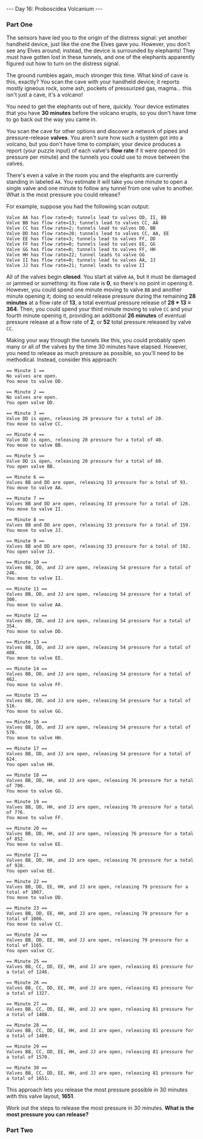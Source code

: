 --- Day 16: Proboscidea Volcanium ---

### Part One
The sensors have led you to the origin of the distress signal: yet another handheld device, just like the one the Elves gave you. However, you don't see any Elves around; instead, the device is surrounded by elephants! They must have gotten lost in these tunnels, and one of the elephants apparently figured out how to turn on the distress signal.

The ground rumbles again, much stronger this time. What kind of cave is this, exactly? You scan the cave with your handheld device; it reports mostly igneous rock, some ash, pockets of pressurized gas, magma... this isn't just a cave, it's a volcano!

You need to get the elephants out of here, quickly. Your device estimates that you have **30 minutes** before the volcano erupts, so you don't have time to go back out the way you came in.

You scan the cave for other options and discover a network of pipes and pressure-release **valves**. You aren't sure how such a system got into a volcano, but you don't have time to complain; your device produces a report (your puzzle input) of each valve's **flow rate** if it were opened (in pressure per minute) and the tunnels you could use to move between the valves.

There's even a valve in the room you and the elephants are currently standing in labeled `AA`. You estimate it will take you one minute to open a single valve and one minute to follow any tunnel from one valve to another. What is the most pressure you could release?

For example, suppose you had the following scan output:

```
Valve AA has flow rate=0; tunnels lead to valves DD, II, BB
Valve BB has flow rate=13; tunnels lead to valves CC, AA
Valve CC has flow rate=2; tunnels lead to valves DD, BB
Valve DD has flow rate=20; tunnels lead to valves CC, AA, EE
Valve EE has flow rate=3; tunnels lead to valves FF, DD
Valve FF has flow rate=0; tunnels lead to valves EE, GG
Valve GG has flow rate=0; tunnels lead to valves FF, HH
Valve HH has flow rate=22; tunnel leads to valve GG
Valve II has flow rate=0; tunnels lead to valves AA, JJ
Valve JJ has flow rate=21; tunnel leads to valve II
```

All of the valves begin **closed**. You start at valve `AA`, but it must be damaged or jammed or something: its flow rate is **0**, so there's no point in opening it. However, you could spend one minute moving to valve `BB` and another minute opening it; doing so would release pressure during the remaining **28 minutes** at a flow rate of **13**, a total eventual pressure release of **28 * 13 = 364**. Then, you could spend your third minute moving to valve `CC` and your fourth minute opening it, providing an additional **26 minutes** of eventual pressure release at a flow rate of **2**, or **52** total pressure released by valve `CC`.

Making your way through the tunnels like this, you could probably open many or all of the valves by the time 30 minutes have elapsed. However, you need to release as much pressure as possible, so you'll need to be methodical. Instead, consider this approach:

```
== Minute 1 ==
No valves are open.
You move to valve DD.

== Minute 2 ==
No valves are open.
You open valve DD.

== Minute 3 ==
Valve DD is open, releasing 20 pressure for a total of 20.
You move to valve CC.

== Minute 4 ==
Valve DD is open, releasing 20 pressure for a total of 40.
You move to valve BB.

== Minute 5 ==
Valve DD is open, releasing 20 pressure for a total of 60.
You open valve BB.

== Minute 6 ==
Valves BB and DD are open, releasing 33 pressure for a total of 93.
You move to valve AA.

== Minute 7 ==
Valves BB and DD are open, releasing 33 pressure for a total of 126.
You move to valve II.

== Minute 8 ==
Valves BB and DD are open, releasing 33 pressure for a total of 159.
You move to valve JJ.

== Minute 9 ==
Valves BB and DD are open, releasing 33 pressure for a total of 192.
You open valve JJ.

== Minute 10 ==
Valves BB, DD, and JJ are open, releasing 54 pressure for a total of 246.
You move to valve II.

== Minute 11 ==
Valves BB, DD, and JJ are open, releasing 54 pressure for a total of 300.
You move to valve AA.

== Minute 12 ==
Valves BB, DD, and JJ are open, releasing 54 pressure for a total of 354.
You move to valve DD.

== Minute 13 ==
Valves BB, DD, and JJ are open, releasing 54 pressure for a total of 408.
You move to valve EE.

== Minute 14 ==
Valves BB, DD, and JJ are open, releasing 54 pressure for a total of 462.
You move to valve FF.

== Minute 15 ==
Valves BB, DD, and JJ are open, releasing 54 pressure for a total of 516.
You move to valve GG.

== Minute 16 ==
Valves BB, DD, and JJ are open, releasing 54 pressure for a total of 570.
You move to valve HH.

== Minute 17 ==
Valves BB, DD, and JJ are open, releasing 54 pressure for a total of 624.
You open valve HH.

== Minute 18 ==
Valves BB, DD, HH, and JJ are open, releasing 76 pressure for a total of 700.
You move to valve GG.

== Minute 19 ==
Valves BB, DD, HH, and JJ are open, releasing 76 pressure for a total of 776.
You move to valve FF.

== Minute 20 ==
Valves BB, DD, HH, and JJ are open, releasing 76 pressure for a total of 852.
You move to valve EE.

== Minute 21 ==
Valves BB, DD, HH, and JJ are open, releasing 76 pressure for a total of 928.
You open valve EE.

== Minute 22 ==
Valves BB, DD, EE, HH, and JJ are open, releasing 79 pressure for a total of 1007.
You move to valve DD.

== Minute 23 ==
Valves BB, DD, EE, HH, and JJ are open, releasing 79 pressure for a total of 1086.
You move to valve CC.

== Minute 24 ==
Valves BB, DD, EE, HH, and JJ are open, releasing 79 pressure for a total of 1165.
You open valve CC.

== Minute 25 ==
Valves BB, CC, DD, EE, HH, and JJ are open, releasing 81 pressure for a total of 1246.

== Minute 26 ==
Valves BB, CC, DD, EE, HH, and JJ are open, releasing 81 pressure for a total of 1327.

== Minute 27 ==
Valves BB, CC, DD, EE, HH, and JJ are open, releasing 81 pressure for a total of 1408.

== Minute 28 ==
Valves BB, CC, DD, EE, HH, and JJ are open, releasing 81 pressure for a total of 1489.

== Minute 29 ==
Valves BB, CC, DD, EE, HH, and JJ are open, releasing 81 pressure for a total of 1570.

== Minute 30 ==
Valves BB, CC, DD, EE, HH, and JJ are open, releasing 81 pressure for a total of 1651.
```

This approach lets you release the most pressure possible in 30 minutes with this valve layout, **1651**.

Work out the steps to release the most pressure in 30 minutes. **What is the most pressure you can release?**


### Part Two

